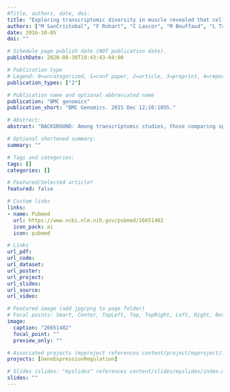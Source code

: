 ```yaml
---
#Title, authors, date, doi:
title: "Exploring transcriptomic diversity in muscle revealed that cellular signaling pathways mainly differentiate five Western porcine breeds."
authors: ["M SanCristobal", "F Rohart", "C Lascor", "M Bouffaud", "L Trouilh", "PG Martin", "Y Lippi", "T Tribout", "T Faraut", "MJ Mercat", "D Milan", "L Liaubet"]
date: 2016-10-05
doi: ""

# Schedule page publish date (NOT publication date).
publishDate: 2020-08-30T19:43:43-04:00

# Publication type
# Legend: 0=uncategorized, 1=conf paper, 2=article, 3=preprint, 4=report, 5=book, 6=book chapter, 7=thesis, 8=patent
publication_types: ["2"]

# Publication name and optional abbreviated name
publication: "BMC genomics"
publication_short: "BMC Genomics. 2015 Dec 12;16:1055."

# Abstract:
abstract: "BACKGROUND: Among transcriptomic studies, those comparing species or populations can increase our understanding of the impact of the evolutionary forces on the differentiation of populations. A particular situation is the one of short evolution time with breeds of a domesticated species that underwent strong selective pressures. In this study, the gene expression diversity across five pig breeds has been explored in muscle. Samples came from: 24 Duroc, 33 Landrace, 41 Large White dam line, 10 Large White sire line and 39 Pietrain. From these animals, 147 muscle samples obtained at slaughter were analyzed using the porcine Agilent 44 K v1 microarray. RESULTS: A total of 12,358 genes were identified as expressed in muscle after normalization and 1,703 genes were declared differential for at least one breed (FDR < 0.001). The functional analysis highlighted that gene expression diversity is mainly linked to cellular signaling pathways such as the PI3K (phosphoinositide 3-kinase) pathway. The PI3K pathway is known to be involved in the control of development of the skeletal muscle mass by affecting extracellular matrix - receptor interactions, regulation of actin cytoskeleton pathways and some metabolic functions. This study also highlighted 228 spots (171 unique genes) that differentiate the breeds from each other. A common subgroup of 15 genes selected by three statistical methods was able to differentiate Duroc, Large White and Pietrain breeds. CONCLUSIONS: This study on transcriptomic differentiation across Western pig breeds highlighted a global picture: mainly signaling pathways were affected. This result is consistent with the selection objective of increasing muscle mass. These transcriptional changes may indicate selection pressure or simply breed differences which may be driven by human selection. Further work aiming at comparing genetic and transcriptomic diversities would further increase our understanding of the consequences of human impact on livestock species."

# Optional shortened summary:
summary: ""

# Tags and categories:
tags: []
categories: []

# Featured/Selected article?
featured: false

# Custom links
links:
- name: Pubmed
  url: https://www.ncbi.nlm.nih.gov/pubmed/26651482
  icon_pack: ai
  icon: pubmed

# Links
url_pdf:
url_code:
url_dataset:
url_poster:
url_project:
url_slides:
url_source:
url_video:

# Featured image (add jpg/png to page folder)
# Focal points: Smart, Center, TopLeft, Top, TopRight, Left, Right, BottomLeft, Bottom, BottomRight
image: 
  caption: "26651482"
  focal_point: ""
  preview_only: ""

# Associated projects (myproject references content/project/myproject/index.md)
projects: [GeneExpressionRegulation]

# Slides (slides: "myslides" references content/slides/myslides/index.md)
slides: ""
---
```

